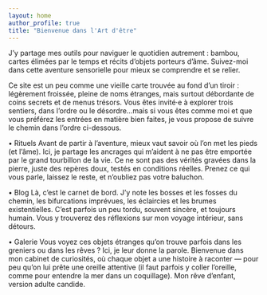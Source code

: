 ```yaml
---
layout: home
author_profile: true
title: "Bienvenue dans l'Art d'être"
---
```


J’y partage mes outils pour naviguer le quotidien autrement : bambou, cartes élimées par le temps et récits d’objets porteurs d’âme. Suivez-moi dans cette aventure sensorielle pour mieux se comprendre et se relier.

Ce site est un peu comme une vieille carte trouvée au fond d’un tiroir : légèrement froissée, pleine de noms étranges, mais surtout débordante de coins secrets et de menus trésors. Vous êtes invité·e à explorer trois sentiers, dans l’ordre ou le désordre…mais si vous êtes comme moi et que vous préférez les entrées en matière bien faites, je vous propose de suivre le chemin dans l’ordre ci-dessous.

• Rituels
Avant de partir à l’aventure, mieux vaut savoir où l’on met les pieds (et l’âme). Ici, je partage les ancrages qui m’aident à ne pas être emportée par le grand tourbillon de la vie. Ce ne sont pas des vérités gravées dans la pierre, juste des repères doux, testés en conditions réelles. Prenez ce qui vous parle, laissez le reste, et n’oubliez pas votre baluchon.

• Blog
Là, c’est le carnet de bord. J’y note les bosses et les fosses du chemin, les bifurcations imprévues, les éclaircies et les brumes existentielles. C’est parfois un peu tordu, souvent sincère, et toujours humain. Vous y trouverez des réflexions sur mon voyage intérieur, sans détours.

• Galerie
Vous voyez ces objets étranges qu’on trouve parfois dans les greniers ou dans les rêves ? Ici, je leur donne la parole. Bienvenue dans mon cabinet de curiosités, où chaque objet a une histoire à raconter — pour peu qu’on lui prête une oreille attentive (il faut parfois y coller l’oreille, comme pour entendre la mer dans un coquillage). Mon rêve d’enfant, version adulte candide.

